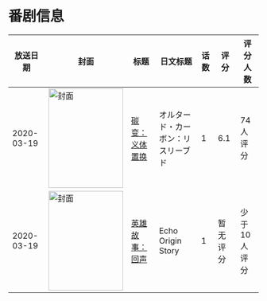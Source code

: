 # 番剧信息

|放送日期|封面|标题|日文标题|话数|评分|评分人数|
|---|---|---|---|---|---|---|
|2020-03-19|<img src="//lain.bgm.tv/pic/cover/c/77/20/277363_n729y.jpg" alt="封面" style="width:150px;height:200px;object-fit:cover;">|[碳变：义体置换](https://bangumi.tv/subject/277363)|オルタード・カーボン：リスリーブド|1|6.1|74人评分|
|2020-03-19|<img src="//lain.bgm.tv/pic/cover/c/a0/86/377952_8rR4F.jpg" alt="封面" style="width:150px;height:200px;object-fit:cover;">|[英雄故事：回声](https://bangumi.tv/subject/377952)|Echo Origin Story|1|暂无评分|少于10人评分|
